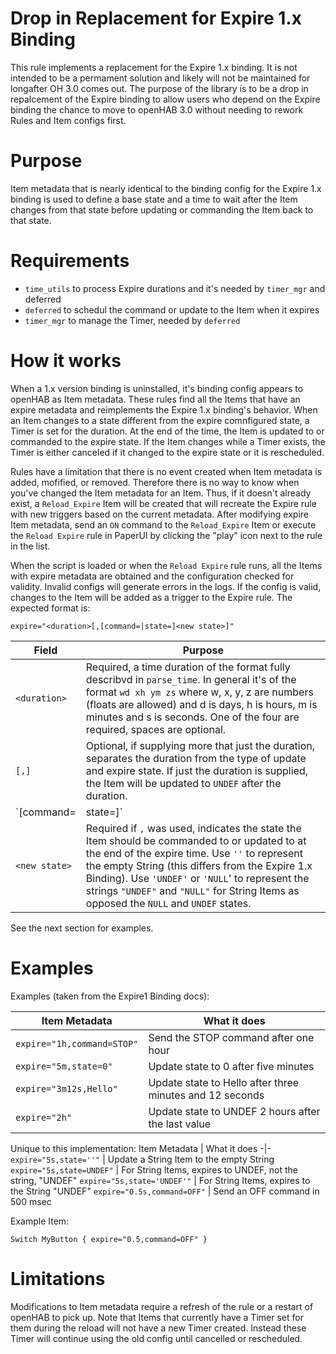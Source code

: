 # Drop in Replacement for Expire 1.x Binding
This rule implements a replacement for the Expire 1.x binding.
It is not intended to be a permament solution and likely will not be maintained for longafter OH 3.0 comes out.
The purpose of the library is to be a drop in repalcement of the Expire binding to allow users who depend on the Expire binding the chance to move to openHAB 3.0 without needing to rework Rules and Item configs first.

# Purpose
Item metadata that is nearly identical to the binding config for the Expire 1.x binding is used to define a base state and a time to wait after the Item changes from that state before updating or commanding the Item back to that state.

# Requirements
- `time_utils` to process Expire durations and it's needed by `timer_mgr` and deferred
- `deferred` to schedul the command or update to the Item when it expires
- `timer_mgr` to manage the Timer, needed by `deferred`

# How it works

When a 1.x version binding is uninstalled, it's binding config appears to openHAB as Item metadata.
These rules find all the Items that have an expire metadata and reimplements the Expire 1.x binding's behavior.
When an Item changes to a state different from the expire comnfigured state, a Timer is set for the duration.
At the end of the time, the Item is updated to or commanded to the expire state.
If the Item changes while a Timer exists, the Timer is either canceled if it changed to the expire state or it is rescheduled.

Rules have a limitation that there is no event created when Item metadata is added, mofified, or removed.
Therefore there is no way to know when you've changed the Item metadata for an Item.
Thus, if it doesn't already exist, a `Reload_Expire` Item will be created that will recreate the Expire rule with new triggers based on the current metadata.
After modifying expire Item metadata, send an `ON` command to the `Reload_Expire` Item or execute the `Reload Expire` rule in PaperUI by clicking the "play" icon next to the rule in the list.

When the script is loaded or when the `Reload Expire` rule runs, all the Items with expire metadata are obtained and the configuration checked for validity.
Invalid configs will generate errors in the logs.
If the config is valid, changes to the Item will be added as a trigger to the Expire rule.
The expected format is:

```
expire="<duration>[,[command=|state=]<new state>]"
```

Field | Purpose
-|-
`<duration>` | Required, a time duration of the format fully describvd in `parse_time`. In general it's of the format `wd xh ym zs` where w, x, y, z are numbers (floats are allowed) and d is days, h is hours, m is minutes and s is seconds. One of the four are required, spaces are optional.
`[,]` | Optional, if supplying more that just the duration, separates the duration from the type of update and expire state. If just the duration is supplied, the Item will be updated to `UNDEF` after the duration.
`[command=|state=]` | Optional field to indicate if the expire state should be sent as an update or a command. When omitted, state is the default (i.e. update).
`<new state>` | Required if `,` was used, indicates the state the Item should be commanded to or updated to at the end of the expire time. Use `''` to represent the empty String (this differs from the Expire 1.x Binding). Use `'UNDEF'` or `'NULL`' to represent the strings `"UNDEF"` and `"NULL"` for String Items as opposed the `NULL` and `UNDEF` states.

See the next section for examples.

# Examples

Examples (taken from the Expire1 Binding docs):

Item Metadata | What it does
-|-
`expire="1h,command=STOP"` | Send the STOP command after one hour
`expire="5m,state=0"` | Update state to 0 after five minutes
`expire="3m12s,Hello"` | Update state to Hello after three minutes and 12 seconds
`expire="2h"` | Update state to UNDEF 2 hours after the last value

Unique to this implementation:
Item Metadata | What it does
-|-
`expire="5s,state=''"` | Update a String Item to the empty String
`expire="5s,state=UNDEF"` | For String Items, expires to UNDEF, not the string, "UNDEF"
`expire="5s,state='UNDEF'"` | For String Items, expires to the String "UNDEF"
`expire="0.5s,command=OFF"` | Send an OFF command in 500 msec

Example Item:

```
Switch MyButton { expire="0.5,command=OFF" }
```

# Limitations

Modifications to Item metadata require a refresh of the rule or a restart of openHAB to pick up.
Note that Items that currently have a Timer set for them during the reload will not have a new Timer created.
Instead these Timer will continue using the old config until cancelled or rescheduled.
